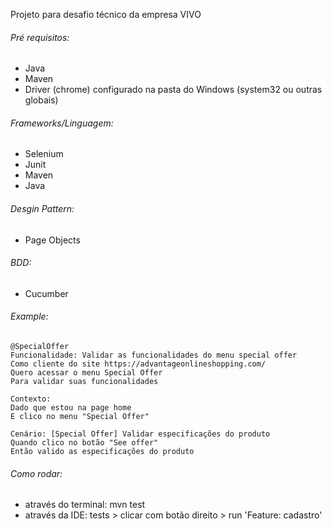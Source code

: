 Projeto para desafio técnico da empresa VIVO

###### Pré requisitos:
- Java
- Maven
- Driver (chrome) configurado na pasta do Windows (system32 ou outras globais)

###### Frameworks/Linguagem:
- Selenium
- Junit
- Maven
- Java

###### Desgin Pattern:
- Page Objects

###### BDD:
- Cucumber

###### Example:
    @SpecialOffer
    Funcionalidade: Validar as funcionalidades do menu special offer
	Como cliente do site https://advantageonlineshopping.com/
	Quero acessar o menu Special Offer
	Para validar suas funcionalidades 

    Contexto:
	Dado que estou na page home
	E clico no menu "Special Offer"

    Cenário: [Special Offer] Validar especificações do produto
	Quando clico no botão "See offer"
	Então valido as especificações do produto

###### Como rodar:
- através do terminal: mvn test
- através da IDE:
  tests > clicar com botão direito > run 'Feature: cadastro'